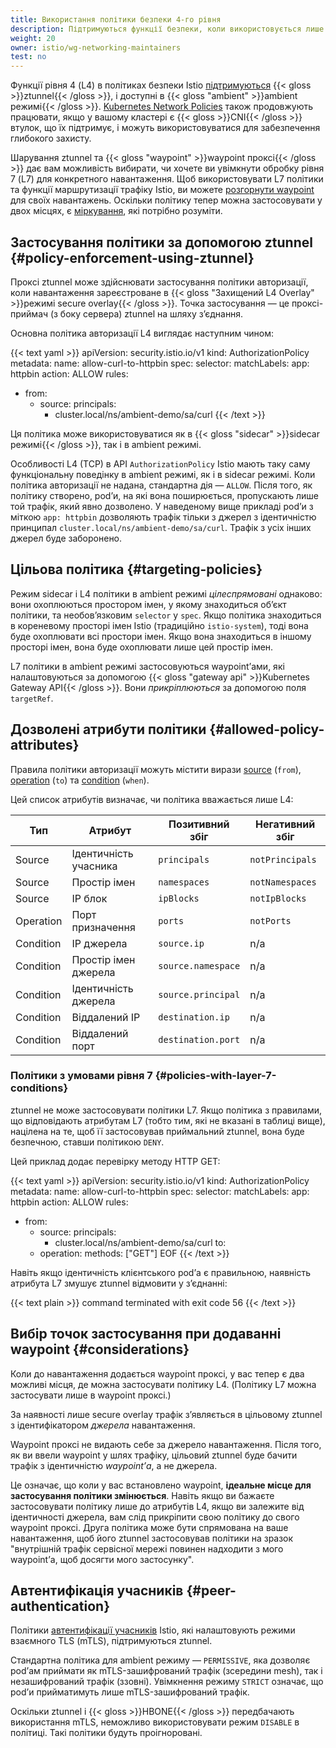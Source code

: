 ```yaml
---
title: Використання політики безпеки 4-го рівня
description: Підтримуються функції безпеки, коли використовується лише захищений L4 overlay.
weight: 20
owner: istio/wg-networking-maintainers
test: no
---
```


Функції рівня 4 (L4) в політиках безпеки Istio [підтримуються](/docs/concepts/security) {{< gloss >}}ztunnel{{< /gloss >}}, і доступні в {{< gloss "ambient" >}}ambient режимі{{< /gloss >}}. [Kubernetes Network Policies](https://kubernetes.io/docs/concepts/services-networking/network-policies/) також продовжують працювати, якщо у вашому кластері є {{< gloss >}}CNI{{< /gloss >}} втулок, що їх підтримує, і можуть використовуватися для забезпечення глибокого захисту.

Шарування ztunnel та {{< gloss "waypoint" >}}waypoint проксі{{< /gloss >}} дає вам можливість вибирати, чи хочете ви увімкнути обробку рівня 7 (L7) для конкретного навантаження. Щоб використовувати L7 політики та функції маршрутизації трафіку Istio, ви можете [розгорнути waypoint](/docs/ambient/usage/waypoint) для своїх навантажень. Оскільки політику тепер можна застосовувати у двох місцях, є [міркування](#considerations), які потрібно розуміти.

## Застосування політики за допомогою ztunnel {#policy-enforcement-using-ztunnel}

Проксі ztunnel може здійснювати застосування політики авторизації, коли навантаження зареєстроване в {{< gloss "Захищений L4 Overlay" >}}режимі secure overlay{{< /gloss >}}. Точка застосування — це проксі-приймач (з боку сервера) ztunnel на шляху зʼєднання.

Основна політика авторизації L4 виглядає наступним чином:

{{< text yaml >}}
apiVersion: security.istio.io/v1
kind: AuthorizationPolicy
metadata:
 name: allow-curl-to-httpbin
spec:
 selector:
   matchLabels:
     app: httpbin
 action: ALLOW
 rules:
 - from:
   - source:
       principals:
       - cluster.local/ns/ambient-demo/sa/curl
{{< /text >}}

Ця політика може використовуватися як в {{< gloss "sidecar" >}}sidecar режимі{{< /gloss >}}, так і в ambient режимі.

Особливості L4 (TCP) в API `AuthorizationPolicy` Istio мають таку саму функціональну поведінку в ambient режимі, як і в sidecar режимі. Коли політика авторизації не надана, стандартна дія — `ALLOW`. Після того, як політику створено, podʼи, на які вона поширюється, пропускають лише той трафік, який явно дозволено. У наведеному вище прикладі podʼи з міткою `app: httpbin` дозволяють трафік тільки з джерел з ідентичністю принципал `cluster.local/ns/ambient-demo/sa/curl`. Трафік з усіх інших джерел буде заборонено.

## Цільова політика {#targeting-policies}

Режим sidecar і L4 політики в ambient режимі *цілеспрямовані* однаково: вони охоплюються простором імен, у якому знаходиться об’єкт політики, та необов’язковим `selector` у `spec`. Якщо політика знаходиться в кореневому просторі імен Istio (традиційно `istio-system`), тоді вона буде охоплювати всі простори імен. Якщо вона знаходиться в іншому просторі імен, вона буде охоплювати лише цей простір імен.

L7 політики в ambient режимі застосовуються waypoint’ами, які налаштовуються за допомогою {{< gloss "gateway api" >}}Kubernetes Gateway API{{< /gloss >}}. Вони *прикріплюються* за допомогою поля `targetRef`.

## Дозволені атрибути політики {#allowed-policy-attributes}

Правила політики авторизації можуть містити вирази [source](/docs/reference/config/security/authorization-policy/#Source) (`from`), [operation](/docs/reference/config/security/authorization-policy/#Operation) (`to`) та [condition](/docs/reference/config/security/authorization-policy/#Condition) (`when`).

Цей список атрибутів визначає, чи політика вважається лише L4:

| Тип | Атрибут | Позитивний збіг | Негативний збіг |
| --- | --- | --- | --- |
| Source | Ідентичність учасника | `principals` | `notPrincipals` |
| Source | Простір імен | `namespaces` | `notNamespaces` |
| Source | IP блок | `ipBlocks` | `notIpBlocks` |
| Operation | Порт призначення | `ports` | `notPorts` |
| Condition | IP джерела | `source.ip` | n/a |
| Condition | Простір імен джерела | `source.namespace` | n/a |
| Condition | Ідентичність джерела | `source.principal` | n/a |
| Condition | Віддалений IP | `destination.ip` | n/a |
| Condition | Віддалений порт | `destination.port` | n/a |

### Політики з умовами рівня 7 {#policies-with-layer-7-conditions}

ztunnel не може застосовувати політики L7. Якщо політика з правилами, що відповідають атрибутам L7 (тобто тим, які не вказані в таблиці вище), націлена на те, щоб її застосовував приймальний ztunnel, вона буде безпечною, ставши політикою `DENY`.

Цей приклад додає перевірку методу HTTP GET:

{{< text yaml >}}
apiVersion: security.istio.io/v1
kind: AuthorizationPolicy
metadata:
 name: allow-curl-to-httpbin
spec:
 selector:
   matchLabels:
     app: httpbin
 action: ALLOW
 rules:
 - from:
   - source:
       principals:
       - cluster.local/ns/ambient-demo/sa/curl
   to:
   - operation:
       methods: ["GET"]
EOF
{{< /text >}}

Навіть якщо ідентичність клієнтського podʼа є правильною, наявність атрибута L7 змушує ztunnel відмовити у зʼєднанні:

{{< text plain >}}
command terminated with exit code 56
{{< /text >}}

## Вибір точок застосування при додаванні waypoint {#considerations}

Коли до навантаження додається waypoint проксі, у вас тепер є два можливі місця, де можна застосувати політику L4. (Політику L7 можна застосувати лише в waypoint проксі.)

За наявності лише secure overlay трафік з’являється в цільовому ztunnel з ідентифікатором *джерела* навантаження.

Waypoint проксі не видають себе за джерело навантаження. Після того, як ви ввели waypoint у шлях трафіку, цільовий ztunnel буде бачити трафік з ідентичністю *waypoint’а*, а не джерела.

Це означає, що коли у вас встановлено waypoint, **ідеальне місце для застосування політики змінюється**. Навіть якщо ви бажаєте застосовувати політику лише до атрибутів L4, якщо ви залежите від ідентичності джерела, вам слід прикріпити свою політику до свого waypoint проксі. Друга політика може бути спрямована на ваше навантаження, щоб його ztunnel застосовував політики на зразок "внутрішній трафік сервісної мережі повинен надходити з мого waypoint’а, щоб досягти мого застосунку".

## Автентифікація учасників {#peer-authentication}

Політики [автентифікації учасників](/docs/concepts/security/#peer-authentication) Istio, які налаштовують режими взаємного TLS (mTLS), підтримуються ztunnel.

Стандартна політика для ambient режиму — `PERMISSIVE`, яка дозволяє podʼам приймати як mTLS-зашифрований трафік (зсередини mesh), так і незашифрований трафік (ззовні). Увімкнення режиму `STRICT` означає, що podʼи прийматимуть лише mTLS-зашифрований трафік.

Оскільки ztunnel і {{< gloss >}}HBONE{{< /gloss >}} передбачають використання mTLS, неможливо використовувати режим `DISABLE` в політиці. Такі політики будуть проігноровані.
